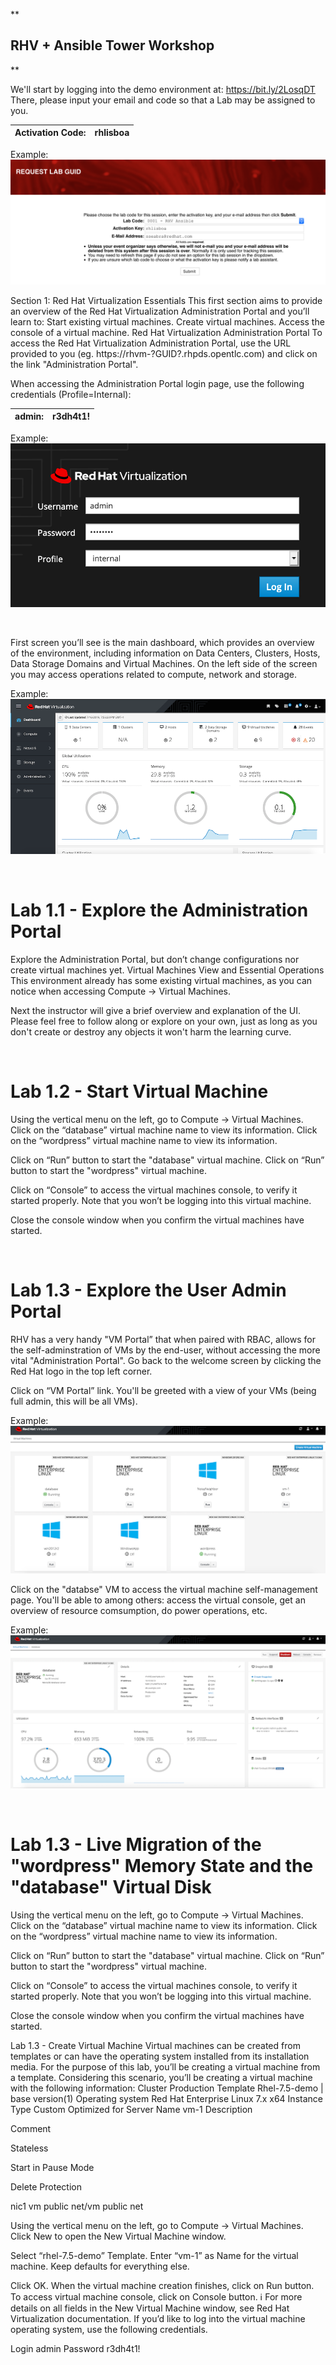 **
## RHV + Ansible Tower Workshop
**

We'll start by logging into the demo environment at: https://bit.ly/2LosqDT  
There, please input your email and code so that a Lab may be assigned to you.

|Activation Code:|rhlisboa|
|-|--|



Example:
![image](images/example_get_guid.png)


Section 1: Red Hat Virtualization Essentials
This first section aims to provide an overview of the Red Hat Virtualization Administration Portal and you’ll learn to:
Start existing virtual machines.
Create virtual machines. 
Access the console of a virtual machine.
Red Hat Virtualization Administration Portal
To access the Red Hat Virtualization Administration Portal, use the URL provided to you (eg. https://rhvm-?GUID?.rhpds.opentlc.com) and click on the link "Administration Portal".



When accessing the Administration Portal login page, use the following credentials (Profile=Internal):

|admin:|r3dh4t1!|
|-|--|


Example:
![image](images/login_rhv.png)  

<br />

First screen you’ll see is the main dashboard, which provides an overview of the environment, including information on Data Centers, Clusters, Hosts, Data Storage Domains and Virtual Machines.
On the left side of the screen you may access operations related to compute, network and storage.

Example:
![image](images/ui_overview.png)  

<br />

# Lab 1.1 - Explore the Administration Portal
Explore the Administration Portal, but don’t change configurations nor create virtual machines yet.
Virtual Machines View and Essential Operations
This environment already has some existing virtual machines, as you can notice when accessing Compute → Virtual Machines.

Next the instructor will give a brief overview and explanation of the UI.  
Please feel free to follow along or explore on your own, just as long as you don't create or destroy any objects it won't harm the learning curve.

<br />

# Lab 1.2 - Start Virtual Machine 
Using the vertical menu on the left, go to Compute → Virtual Machines.  
Click on the “database” virtual machine name to view its information.
Click on the “wordpress” virtual machine name to view its information.

Click on “Run” button to start the "database" virtual machine.
Click on “Run” button to start the "wordpress" virtual machine.

Click on “Console” to access the virtual machines console, to verify it started properly. Note that you won’t be logging into this virtual machine.

Close the console window when you confirm the virtual machines have started.  

<br />

# Lab 1.3 - Explore the User Admin Portal
RHV has a very handy "VM Portal” that when paired with RBAC, allows for the self-adminstration of VMs by the end-user, without accessing the more vital "Administration Portal".
Go back to the welcome screen by clicking the Red Hat logo in the top left corner.

Click on “VM Portal” link.
You'll be greeted with a view of your VMs (being full admin, this will be all VMs).  

Example:
![image](images/user_portal01.png)

Click on the "databse" VM to access the virtual machine self-management page. You'll be able to among others: access the virtual console, get an overview of resource comsumption, do power operations, etc.  

Example:
![image](images/user_portal02.png)

<br />

# Lab 1.3 - Live Migration of the "wordpress" Memory State and the "database" Virtual Disk 
Using the vertical menu on the left, go to Compute → Virtual Machines.  
Click on the “database” virtual machine name to view its information.
Click on the “wordpress” virtual machine name to view its information.

Click on “Run” button to start the "database" virtual machine.
Click on “Run” button to start the "wordpress" virtual machine.

Click on “Console” to access the virtual machines console, to verify it started properly. Note that you won’t be logging into this virtual machine.

Close the console window when you confirm the virtual machines have started.

Lab 1.3 - Create Virtual Machine 
Virtual machines can be created from templates or can have the operating system installed from its installation media. For the purpose of this lab, you’ll be creating a virtual machine from a template.
Considering this scenario, you’ll be creating a virtual machine with the following information:
Cluster
Production
Template
Rhel-7.5-demo | base version(1)
Operating system
Red Hat Enterprise Linux 7.x x64
Instance Type
Custom
Optimized for
Server
Name
vm-1
Description


Comment


Stateless


Start in Pause Mode


Delete Protection


nic1
vm public net/vm public net


Using the vertical menu on the left, go to Compute → Virtual Machines.
Click New to open the New Virtual Machine window.

Select “rhel-7.5-demo” Template.
Enter “vm-1” as Name for the virtual machine.
Keep defaults for everything else.

Click OK.
When the virtual machine creation finishes, click on Run button.
To access virtual machine console, click on Console button.
ℹ
For more details on all fields in the New Virtual Machine window, see Red Hat Virtualization documentation.
If you’d like to log into the virtual machine operating system, use the following credentials. 

Login
admin
Password
r3dh4t1!



